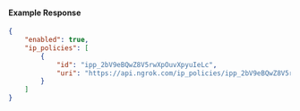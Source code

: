 <!-- Code generated for API Clients. DO NOT EDIT. -->

#### Example Response

```json
{
	"enabled": true,
	"ip_policies": [
		{
			"id": "ipp_2bV9eBQwZ8V5rwXpOuvXpyuIeLc",
			"uri": "https://api.ngrok.com/ip_policies/ipp_2bV9eBQwZ8V5rwXpOuvXpyuIeLc"
		}
	]
}
```
